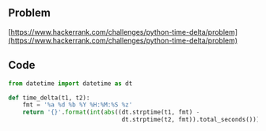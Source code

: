 ## Problem

[https://www.hackerrank.com/challenges/python-time-delta/problem](https://www.hackerrank.com/challenges/python-time-delta/problem)

## Code

```py
from datetime import datetime as dt

def time_delta(t1, t2):
    fmt = '%a %d %b %Y %H:%M:%S %z'
    return '{}'.format(int(abs((dt.strptime(t1, fmt) - 
                                dt.strptime(t2, fmt)).total_seconds())))
```